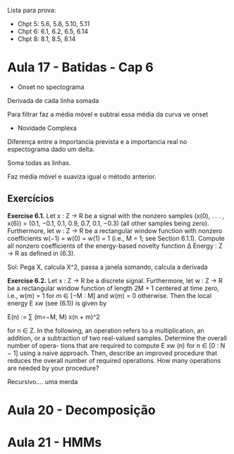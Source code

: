 Lista para prova:

- Chpt 5: 5.6, 5.8, 5.10, 5.11
- Chpt 6: 6.1, 6.2, 6.5, 6.14
- Chpt 8: 8.1, 8.5, 8.14

<!-- # Chapter 5 - Chord Recognition

## 5.2 Template-Based Chord Recognition

2 steps: 1: cortar áudios em frames e cada frame é transformado em features. 2: pattern matching techniques are used to map each feature vector to a set of predefined chord models

### 5.2.1 Basic Approach

As in Section 3.1.2, we identify this set with the set [0 : 11] by enumerating the chroma attributes such that 0 corresponds to C, 1 to C  , and so on. A chroma feature can then be expressed as a 12-dimensional vector x = (x(0), x(1), . . . , x(11)) 

Template matching entre esse 12d vec com o 12d vec de cada nota.
 -->


# Aula 17 - Batidas - Cap 6

- Onset no spectograma

Derivada de cada linha somada

Para filtrar faz a média móvel e subtrai essa média da curva ve onset

- Novidade Complexa

Diferença entre a importancia prevista e a importancia real no espectograma dado um delta.

Soma todas as linhas.

Faz média móvel e suaviza igual o método anterior.


## Exercícios

**Exercise 6.1.** Let x : Z → R be a signal with the nonzero samples (x(0), . . . , x(6)) = (0.1, −0.1, 0.1, 0.9, 0.7, 0.1, −0.3) (all other samples being zero). Furthermore, let w : Z → R be a rectangular window function with nonzero coefficients w(−1) = w(0) = w(1) = 1 (i.e., M = 1; see Section 6.1.1). Compute all nonzero coefficients of the energy-based novelty function ∆ Energy : Z → R as defined in (6.3). 

Sol: Pega X, calcula X^2, passa a janela somando, calcula a derivada


**Exercise 6.2.** Let x : Z → R be a discrete signal. Furthermore, let w : Z → R be a
rectangular window function of length 2M + 1 centered at time zero, i.e., w(m) = 1
for m ∈ [−M : M] and w(m) = 0 otherwise. Then the local energy E xw (see (6.1)) is
given by

E(n) := ∑ (m=−M, M) x(n + m)^2 

for n ∈ Z. In the following, an operation refers to a multiplication, an addition, or
a subtraction of two real-valued samples. Determine the overall number of opera-
tions that are required to compute E xw (n) for n ∈ [0 : N − 1] using a naive approach.
Then, describe an improved procedure that reduces the overall number of required
operations. How many operations are needed by your procedure?

Recursivo.... uma merda

# Aula 20 - Decomposição


# Aula 21 - HMMs